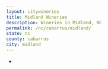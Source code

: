 ```yaml
---
layout: citywineries
title: Midland Wineries
description: Wineries in Midland, NC
permalink: /nc/cabarrus/midland/
state: nc
county: cabarrus
city: midland
---
```

-
